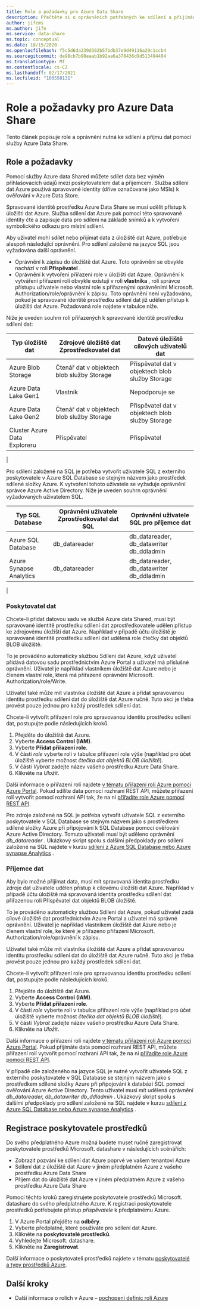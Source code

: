 ```yaml
---
title: Role a požadavky pro Azure Data Share
description: Přečtěte si o oprávněních potřebných ke sdílení a přijímání dat pomocí Azure Data Share.
author: jifems
ms.author: jife
ms.service: data-share
ms.topic: conceptual
ms.date: 10/15/2020
ms.openlocfilehash: f5c5d6da239d302b57bdb37e9d49116a29c1ccb4
ms.sourcegitcommit: de98cb7b98eaab1b92aa6a378436d9d513494404
ms.translationtype: MT
ms.contentlocale: cs-CZ
ms.lasthandoff: 02/17/2021
ms.locfileid: "100558131"
---
```

# <a name="roles-and-requirements-for-azure-data-share"></a>Role a požadavky pro Azure Data Share 

Tento článek popisuje role a oprávnění nutná ke sdílení a příjmu dat pomocí služby Azure Data Share. 

## <a name="roles-and-requirements"></a>Role a požadavky

Pomocí služby Azure data Shared můžete sdílet data bez výměn přihlašovacích údajů mezi poskytovatelem dat a příjemcem. Služba sdílení dat Azure používá spravované identity (dříve označované jako MSIs) k ověřování v Azure Data Store. 

Spravované identitě prostředku Azure Data Share se musí udělit přístup k úložišti dat Azure. Služba sdílení dat Azure pak pomocí této spravované identity čte a zapisuje data pro sdílení na základě snímků a k vytvoření symbolického odkazu pro místní sdílení. 

Aby uživatel mohl sdílet nebo přijímat data z úložiště dat Azure, potřebuje alespoň následující oprávnění. Pro sdílení založené na jazyce SQL jsou vyžadována další oprávnění.

* Oprávnění k zápisu do úložiště dat Azure. Toto oprávnění se obvykle nachází v roli **Přispěvatel** .
* Oprávnění k vytvoření přiřazení role v úložišti dat Azure. Oprávnění k vytváření přiřazení rolí obvykle existují v roli **vlastníka** , roli správce přístupu uživatele nebo vlastní role s přiřazenými oprávněními Microsoft. Authorization/role/oprávnění k zápisu. Toto oprávnění není vyžadováno, pokud je spravované identitě prostředku sdílení dat již udělen přístup k úložišti dat Azure. Požadovaná role najdete v tabulce níže.

Níže je uveden souhrn rolí přiřazených k spravované identitě prostředku sdílení dat:

|**Typ úložiště dat**|**Zdrojové úložiště dat Zprostředkovatel dat**|**Datové úložiště cílových uživatelů dat**|
|---|---|---|
|Azure Blob Storage| Čtenář dat v objektech blob služby Storage | Přispěvatel dat v objektech blob služby Storage
|Azure Data Lake Gen1 | Vlastník | Nepodporuje se
|Azure Data Lake Gen2 | Čtenář dat v objektech blob služby Storage | Přispěvatel dat v objektech blob služby Storage
|Cluster Azure Data Exploreru | Přispěvatel | Přispěvatel
|

Pro sdílení založené na SQL je potřeba vytvořit uživatele SQL z externího poskytovatele v Azure SQL Database se stejným názvem jako prostředek sdílené složky Azure. K vytvoření tohoto uživatele se vyžaduje oprávnění správce Azure Active Directory. Níže je uveden souhrn oprávnění vyžadovaných uživatelem SQL.

|**Typ SQL Database**|**Oprávnění uživatele Zprostředkovatel dat SQL**|**Oprávnění uživatele SQL pro příjemce dat**|
|---|---|---|
|Azure SQL Database | db_datareader | db_datareader, db_datawriter db_ddladmin
|Azure Synapse Analytics | db_datareader | db_datareader, db_datawriter db_ddladmin
|

### <a name="data-provider"></a>Poskytovatel dat

Chcete-li přidat datovou sadu ve službě Azure data Shared, musí být spravované identitě prostředku sdílení dat zprostředkovatele udělen přístup ke zdrojovému úložišti dat Azure. Například v případě účtu úložiště je spravované identitě prostředku sdílení dat udělená role čtečky dat objektů BLOB úložiště. 

To je prováděno automaticky službou Sdílení dat Azure, když uživatel přidává datovou sadu prostřednictvím Azure Portal a uživatel má příslušné oprávnění. Uživatel je například vlastníkem úložiště dat Azure nebo je členem vlastní role, která má přiřazené oprávnění Microsoft. Authorization/role/Write. 

Uživatel také může mít vlastníka úložiště dat Azure a přidat spravovanou identitu prostředku sdílení dat do úložiště dat Azure ručně. Tuto akci je třeba provést pouze jednou pro každý prostředek sdílení dat.

Chcete-li vytvořit přiřazení role pro spravovanou identitu prostředku sdílení dat, postupujte podle následujících kroků.  

1. Přejděte do úložiště dat Azure.
1. Vyberte **Access Control (IAM)**.
1. Vyberte **Přidat přiřazení role**.
1. V části *role* vyberte roli v tabulce přiřazení role výše (například pro účet úložiště vyberte možnost *čtečka dat objektů BLOB úložiště*).
1. V části *Vybrat* zadejte název vašeho prostředku Azure Data Share.
1. Klikněte na *Uložit*.

Další informace o přiřazení rolí najdete [v tématu přiřazení rolí Azure pomocí Azure Portal](../role-based-access-control/role-assignments-portal.md). Pokud sdílíte data pomocí rozhraní REST API, můžete přiřazení rolí vytvořit pomocí rozhraní API tak, že na ni [přiřadíte role Azure pomocí REST API](../role-based-access-control/role-assignments-rest.md). 

Pro zdroje založené na SQL je potřeba vytvořit uživatele SQL z externího poskytovatele v SQL Database se stejným názvem jako s prostředkem sdílené složky Azure při připojování k SQL Database pomocí ověřování Azure Active Directory. Tomuto uživateli musí být uděleno oprávnění *db_datareader* . Ukázkový skript spolu s dalšími předpoklady pro sdílení založené na SQL najdete v kurzu [sdílení z Azure SQL Database nebo Azure synapse Analytics](how-to-share-from-sql.md) . 

### <a name="data-consumer"></a>Příjemce dat
Aby bylo možné přijímat data, musí mít spravovaná identita prostředku zdroje dat uživatele udělen přístup k cílovému úložišti dat Azure. Například v případě účtu úložiště má spravovaná identita prostředku sdílení dat přiřazenou roli Přispěvatel dat objektů BLOB úložiště. 

To je prováděno automaticky službou Sdílení dat Azure, pokud uživatel zadá cílové úložiště dat prostřednictvím Azure Portal a uživatel má správné oprávnění. Uživatel je například vlastníkem úložiště dat Azure nebo je členem vlastní role, ke které je přiřazeno přiřazení Microsoft. Authorization/role/oprávnění k zápisu. 

Uživatel také může mít vlastníka úložiště dat Azure a přidat spravovanou identitu prostředku sdílení dat do úložiště dat Azure ručně. Tuto akci je třeba provést pouze jednou pro každý prostředek sdílení dat.

Chcete-li vytvořit přiřazení role pro spravovanou identitu prostředku sdílení dat, postupujte podle následujících kroků. 

1. Přejděte do úložiště dat Azure.
1. Vyberte **Access Control (IAM)**.
1. Vyberte **Přidat přiřazení role**.
1. V části *role* vyberte roli v tabulce přiřazení role výše (například pro účet úložiště vyberte možnost *čtečka dat objektů BLOB úložiště*).
1. V části *Vybrat* zadejte název vašeho prostředku Azure Data Share.
1. Klikněte na *Uložit*.

Další informace o přiřazení rolí najdete [v tématu přiřazení rolí Azure pomocí Azure Portal](../role-based-access-control/role-assignments-portal.md). Pokud přijímáte data pomocí rozhraní REST API, můžete přiřazení rolí vytvořit pomocí rozhraní API tak, že na ni [přiřadíte role Azure pomocí REST API](../role-based-access-control/role-assignments-rest.md). 

V případě cíle založeného na jazyce SQL je nutné vytvořit uživatele SQL z externího poskytovatele v SQL Database se stejným názvem jako s prostředkem sdílené složky Azure při připojování k databázi SQL pomocí ověřování Azure Active Directory. Tento uživatel musí mít udělená oprávnění *db_datareader, db_datawriter db_ddladmin* . Ukázkový skript spolu s dalšími předpoklady pro sdílení založené na SQL najdete v kurzu [sdílení z Azure SQL Database nebo Azure synapse Analytics](how-to-share-from-sql.md) . 

## <a name="resource-provider-registration"></a>Registrace poskytovatele prostředků 

Do svého předplatného Azure možná budete muset ručně zaregistrovat poskytovatele prostředků Microsoft. datashare v následujících scénářích: 

* Zobrazit pozvání ke sdílení dat Azure poprvé ve vašem tenantovi Azure
* Sdílení dat z úložiště dat Azure v jiném předplatném Azure z vašeho prostředku Azure Data Share
* Příjem dat do úložiště dat Azure v jiném předplatném Azure z vašeho prostředku Azure Data Share

Pomocí těchto kroků zaregistrujete poskytovatele prostředků Microsoft. datashare do svého předplatného Azure. K registraci poskytovatele prostředků potřebujete přístup *přispěvatele* k předplatnému Azure.

1. V Azure Portal přejděte na **odběry**.
1. Vyberte předplatné, které používáte pro sdílení dat Azure.
1. Klikněte na **poskytovatelé prostředků**.
1. Vyhledejte Microsoft. datashare.
1. Klikněte na **Zaregistrovat**.
 
Další informace o poskytovateli prostředků najdete v tématu [poskytovatelé a typy prostředků Azure](../azure-resource-manager/management/resource-providers-and-types.md).

## <a name="next-steps"></a>Další kroky

- Další informace o rolích v Azure – [pochopení definic rolí Azure](../role-based-access-control/role-definitions.md)